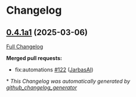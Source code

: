 # Changelog

## [0.4.1a1](https://github.com/OpenVoiceOS/ovos-audio/tree/0.4.1a1) (2025-03-06)

[Full Changelog](https://github.com/OpenVoiceOS/ovos-audio/compare/0.4.0...0.4.1a1)

**Merged pull requests:**

- fix:automations [\#122](https://github.com/OpenVoiceOS/ovos-audio/pull/122) ([JarbasAl](https://github.com/JarbasAl))



\* *This Changelog was automatically generated by [github_changelog_generator](https://github.com/github-changelog-generator/github-changelog-generator)*
